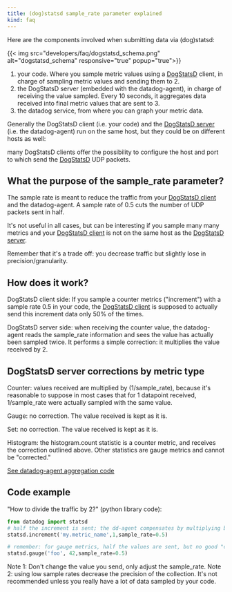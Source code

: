 ```yaml
---
title: (dog)statsd sample_rate parameter explained
kind: faq
---
```


Here are the components involved when submitting data via (dog)statsd:

{{< img src="developers/faq/dogstatsd_schema.png" alt="dogstatsd_schema" responsive="true" popup="true">}}

1. your code. Where you sample metric values using a [DogStatsD](/developers/dogstatsd) client, in charge of sampling metric values and sending them to 2.
2. the DogStatsD server (embedded with the datadog-agent), in charge of receiving the value sampled. Every 10 seconds, it aggregates data received into final metric values that are sent to 3.
3. the datadog service, from where you can graph your metric data.

Generally the DogStatsD client (i.e. your code) and the [DogStatsD server](/developers/dogstatsd) (i.e. the datadog-agent) run on the same host, but they could be on different hosts as well:

many DogStatsD clients offer the possibility to configure the host and port to which send the [DogStatsD](/developers/dogstatsd) UDP packets.

## What the purpose of the sample_rate parameter?

The sample rate is meant to reduce the traffic from your [DogStatsD client](/developers/dogstatsd) and the datadog-agent. A sample rate of 0.5 cuts the number of UDP packets sent in half.

It's not useful in all cases, but can be interesting if you sample many many metrics and your [DogStatsD client](/developers/dogstatsd) is not on the same host as the [DogStatsD server](/developers/dogstatsd).

Remember that it's a trade off: you decrease traffic but slightly lose in precision/granularity.

## How does it work?

DogStatsD client side: If you sample a counter metrics ("increment") with a sample rate 0.5 in your code, the [DogStatsD client](/developers/dogstatsd) is supposed to actually send this increment data only 50% of the times.

DogStatsD server side: when receiving the counter value, the datadog-agent reads the sample_rate information and sees the value has actually been sampled twice. It performs a simple correction: it multiplies the value received by 2.

## DogStatsD server corrections by metric type

Counter: values received are multiplied by (1/sample_rate), because it's reasonable to suppose in most cases that for 1 datapoint received, 1/sample_rate were actually sampled with the same value.

Gauge: no correction. The value received is kept as it is.

Set: no correction. The value received is kept as it is.

Histogram: the histogram.count statistic is a counter metric, and receives the correction outlined above. Other statistics are gauge metrics and cannot be "corrected."

[See datadog-agent aggregation code](https://github.com/DataDog/dd-agent/blob/master/aggregator.py)

## Code example

"How to divide the traffic by 2?" (python library code):
```python
from datadog import statsd
# half the increment is sent; the dd-agent compensates by multiplying by 2 the value it gets
statsd.increment('my.metric_name',1,sample_rate=0.5) 

# remember: for gauge metrics, half the values are sent, but no good "compensation" can be done on the dd-agent side, you just lose in granularity.
statsd.gauge('foo', 42,sample_rate=0.5) 
```

Note 1: Don't change the value you send, only adjust the sample_rate.
Note 2: using low sample rates decrease the precision of the collection. It's not recommended unless you really have a lot of data sampled by your code.
